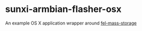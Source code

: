 # sunxi-armbian-flasher-osx
An example OS X application wrapper around [fel-mass-storage](https://github.com/zador-blood-stained/fel-mass-storage)
